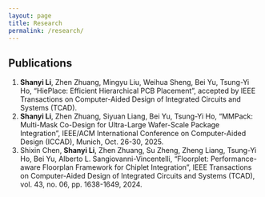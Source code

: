 ```yaml
---
layout: page
title: Research
permalink: /research/
---
```


## Publications

1. **Shanyi Li**, Zhen Zhuang, Mingyu Liu, Weihua Sheng, Bei Yu, Tsung-Yi Ho, “HiePlace: Efficient Hierarchical PCB Placement”, accepted by IEEE Transactions on Computer-Aided Design of Integrated Circuits and Systems (TCAD). 
2. **Shanyi Li**, Zhen Zhuang, Siyuan Liang, Bei Yu, Tsung-Yi Ho, “MMPack: Multi-Mask Co-Design for Ultra-Large Wafer-Scale Package Integration”, IEEE/ACM International Conference on Computer-Aided Design (ICCAD), Munich, Oct. 26-30, 2025.  
3. Shixin Chen, **Shanyi Li**, Zhen Zhuang, Su Zheng, Zheng Liang, Tsung-Yi Ho, Bei Yu, Alberto L. Sangiovanni-Vincentelli, “Floorplet: Performance-aware Floorplan Framework for Chiplet Integration”, IEEE Transactions on Computer-Aided Design of Integrated Circuits and Systems (TCAD), vol. 43, no. 06, pp. 1638-1649, 2024.


 
